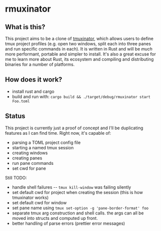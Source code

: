 # rmuxinator

## What is this?
This project aims to be a clone of [tmuxinator](https://github.com/tmuxinator/tmuxinator), which allows users to define
tmux project profiles (e.g. open two windows, split each into three panes and
run specific commands in each). It is written in Rust and will be _much_
more performant, portable and simpler to install. It's also a great excuse for
me to learn more about Rust, its ecosystem and compiling and distributing
binaries for a number of platforms.

## How does it work?
- install rust and cargo
- build and run with: `cargo build && ./target/debug/rmuxinator start Foo.toml`

## Status
This project is currently just a proof of concept and I'll be duplicating
features as I can find time. Right now, it's capable of:
- parsing a TOML project config file
- starting a named tmux session
- creating windows
- creating panes
- run pane commands
- set cwd for pane

Still TODO:
- handle shell failures -- `tmux kill-window` was failing silently
- set default cwd for project when creating the session (this is how tmuxinator
works)
- set default cwd for window
- set pane name using `tmux set-option -g 'pane-border-format' foo`
- separate tmux arg construction and shell calls. the args can all be moved
into structs and computed up front.
- better handling of parse errors (prettier error messages)
